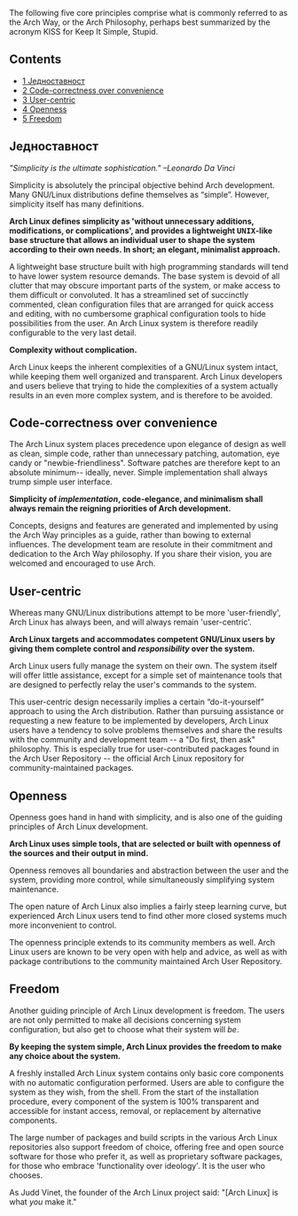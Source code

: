 The following five core principles comprise what is commonly referred to as the Arch Way, or the Arch Philosophy, perhaps best summarized by the acronym KISS for Keep It Simple, Stupid.

## Contents

*   [1 Једноставност](#.D0.88.D0.B5.D0.B4.D0.BD.D0.BE.D1.81.D1.82.D0.B0.D0.B2.D0.BD.D0.BE.D1.81.D1.82)
*   [2 Code-correctness over convenience](#Code-correctness_over_convenience)
*   [3 User-centric](#User-centric)
*   [4 Openness](#Openness)
*   [5 Freedom](#Freedom)

## Једноставност

*"Simplicity is the ultimate sophistication." –Leonardo Da Vinci*

Simplicity is absolutely the principal objective behind Arch development. Many GNU/Linux distributions define themselves as “simple”. However, simplicity itself has many definitions.

**Arch Linux defines simplicity as 'without unnecessary additions, modifications, or complications', and provides a lightweight <tt>UNIX</tt>-like base structure that allows an individual user to shape the system according to their own needs. In short; an elegant, minimalist approach.**

A lightweight base structure built with high programming standards will tend to have lower system resource demands. The base system is devoid of all clutter that may obscure important parts of the system, or make access to them difficult or convoluted. It has a streamlined set of succinctly commented, clean configuration files that are arranged for quick access and editing, with no cumbersome graphical configuration tools to hide possibilities from the user. An Arch Linux system is therefore readily configurable to the very last detail.

**Complexity without complication.**

Arch Linux keeps the inherent complexities of a GNU/Linux system intact, while keeping them well organized and transparent. Arch Linux developers and users believe that trying to hide the complexities of a system actually results in an even more complex system, and is therefore to be avoided.

## Code-correctness over convenience

The Arch Linux system places precedence upon elegance of design as well as clean, simple code, rather than unnecessary patching, automation, eye candy or "newbie-friendliness". Software patches are therefore kept to an absolute minimum-- ideally, never. Simple implementation shall always trump simple user interface.

**Simplicity of *implementation*, code-elegance, and minimalism shall always remain the reigning priorities of Arch development.**

Concepts, designs and features are generated and implemented by using the Arch Way principles as a guide, rather than bowing to external influences. The development team are resolute in their commitment and dedication to the Arch Way philosophy. If you share their vision, you are welcomed and encouraged to use Arch.

## User-centric

Whereas many GNU/Linux distributions attempt to be more 'user-friendly', Arch Linux has always been, and will always remain 'user-centric'.

**Arch Linux targets and accommodates competent GNU/Linux users by giving them complete control and *responsibility* over the system.**

Arch Linux users fully manage the system on their own. The system itself will offer little assistance, except for a simple set of maintenance tools that are designed to perfectly relay the user's commands to the system.

This user-centric design necessarily implies a certain “do-it-yourself” approach to using the Arch distribution. Rather than pursuing assistance or requesting a new feature to be implemented by developers, Arch Linux users have a tendency to solve problems themselves and share the results with the community and development team -- a "Do first, then ask" philosophy. This is especially true for user-contributed packages found in the Arch User Repository -- the official Arch Linux repository for community-maintained packages.

## Openness

Openness goes hand in hand with simplicity, and is also one of the guiding principles of Arch Linux development.

**Arch Linux uses simple tools, that are selected or built with openness of the sources and their output in mind.**

Openness removes all boundaries and abstraction between the user and the system, providing more control, while simultaneously simplifying system maintenance.

The open nature of Arch Linux also implies a fairly steep learning curve, but experienced Arch Linux users tend to find other more closed systems much more inconvenient to control.

The openness principle extends to its community members as well. Arch Linux users are known to be very open with help and advice, as well as with package contributions to the community maintained Arch User Repository.

## Freedom

Another guiding principle of Arch Linux development is freedom. The users are not only permitted to make all decisions concerning system configuration, but also get to choose what their system will *be*.

**By keeping the system simple, Arch Linux provides the freedom to make any choice about the system.**

A freshly installed Arch Linux system contains only basic core components with no automatic configuration performed. Users are able to configure the system as they wish, from the shell. From the start of the installation procedure, every component of the system is 100% transparent and accessible for instant access, removal, or replacement by alternative components.

The large number of packages and build scripts in the various Arch Linux repositories also support freedom of choice, offering free and open source software for those who prefer it, as well as proprietary software packages, for those who embrace 'functionality over ideology'. It is the user who chooses.

As Judd Vinet, the founder of the Arch Linux project said: "[Arch Linux] is what *you* make it."